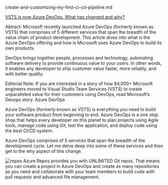 create-and-customizing-my-first-ci-cd-pipeline.md


[VSTS is now Azure DevOps. What has changed and why?](https://www.dotnetcurry.com/devops/1473/vsts-azure-devops-change)

Abtract: Microsoft recently launched Azure DevOps (formerly known as VSTS) that comprises of 5 different services that span the breadth of the value chain of product development. This article dives into what is the Azure DevOps offering and how is Microsoft uses Azure DevOps to build its own products. 


DevOps brings together people, processes and technology, automating software delivery to provide continuous value to your users. In other words, it enables any developer to ship customer value faster, more reliably, and with better quality.

Editorial Note: If you are interested in a story of how 84,000+ Microsoft engineers moved to Visual Studio Team Services (VSTS) to create unparalleled value for their customers using DevOps, read Microsoft’s Devops story.
Azure DevOps

Azure DevOps (formerly known as VSTS) is everything you need to build your software product from beginning to end. Azure DevOps is a one stop shop that helps every developer on this planet to plan projects using Agile tools, manage code using Git, test the application, and deploy code using the best CI/CD system.

Azure DevOps comprises of 5 services that span the breadth of the development cycle. Let me delve deep into some of these services and then get to the why aspect of this change.


![repos](https://github.com/ezahr/fail-fast-and-cheap/blob/master/pictures/repos-logo.png)
Azure Repos provides you with UNLIMITED Git repos. That means you can create a project in Azure DevOps and create as many repositories as you need and collaborate with your team members to build code with pull requests and advanced file management.


